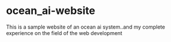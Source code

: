 # ocean_ai-website
This is a sample website of an ocean ai system..and my complete experience on the field of the web development
